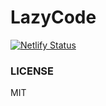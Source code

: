 # LazyCode

[![Netlify Status](https://api.netlify.com/api/v1/badges/4296da34-b204-417b-9266-babc0ebbbcee/deploy-status)](https://app.netlify.com/sites/tuantvk-lazycode/deploys)


### LICENSE

MIT